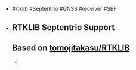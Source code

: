 - #rtklib #Septentrio #GNSS #receiver #SBF
- ## RTKLIB Septentrio Support
  Based on [tomojitakasu/RTKLIB](https://github.com/tomojitakasu/RTKLIB/tree/master)
	-
	-